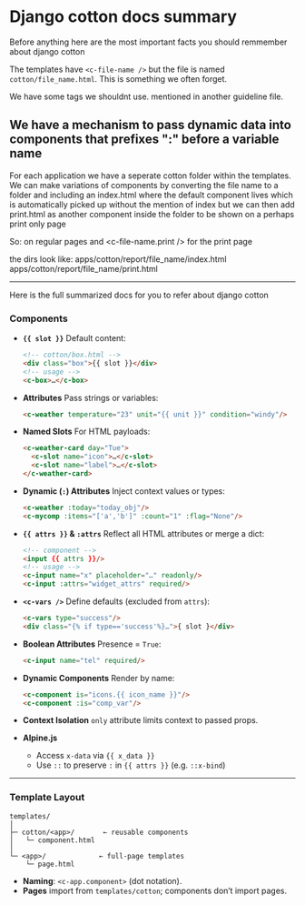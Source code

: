 # Django cotton docs summary

Before anything here are the most important facts you should remmember about django cotton

The templates have `<c-file-name />` but the file is named `cotton/file_name.html`. This is something we often forget.

We have some tags we shouldnt use. mentioned in another guideline file.

We have a mechanism to pass dynamic data into components that prefixes ":" before a variable name
--

For each application we have a seperate cotton folder within the templates. We can make variations of components by converting the file name to a folder and including an index.html where the default component lives which is automatically picked up without the mention of index but we can then add print.html as another component inside the folder to be shown on a perhaps print only page

So:
<c-file-name /> on regular pages and <c-file-name.print /> for the print page

the dirs look like:
apps/cotton/report/file_name/index.html
apps/cotton/report/file_name/print.html

---
Here is the full summarized docs for you to refer about django cotton

### Components

* **`{{ slot }}`**
  Default content:

  ```html
  <!-- cotton/box.html -->
  <div class="box">{{ slot }}</div>
  <!-- usage -->
  <c-box>…</c-box>
  ```

* **Attributes**
  Pass strings or variables:

  ```html
  <c-weather temperature="23" unit="{{ unit }}" condition="windy"/>
  ```

* **Named Slots**
  For HTML payloads:

  ```html
  <c-weather-card day="Tue">
    <c-slot name="icon">…</c-slot>
    <c-slot name="label">…</c-slot>
  </c-weather-card>
  ```

* **Dynamic (`:`) Attributes**
  Inject context values or types:

  ```html
  <c-weather :today="today_obj"/>
  <c-mycomp :items="['a','b']" :count="1" :flag="None"/>
  ```

* **`{{ attrs }}` & `:attrs`**
  Reflect all HTML attributes or merge a dict:

  ```html
  <!-- component -->
  <input {{ attrs }}/>
  <!-- usage -->
  <c-input name="x" placeholder="…" readonly/>
  <c-input :attrs="widget_attrs" required/>
  ```

* **`<c-vars />`**
  Define defaults (excluded from `attrs`):

  ```html
  <c-vars type="success"/>
  <div class="{% if type=='success'%}…">{ slot }</div>
  ```

* **Boolean Attributes**
  Presence = `True`:

  ```html
  <c-input name="tel" required/>
  ```

* **Dynamic Components**
  Render by name:

  ```html
  <c-component is="icons.{{ icon_name }}"/>
  <c-component :is="comp_var"/>
  ```

* **Context Isolation**
  `only` attribute limits context to passed props.

* **Alpine.js**

  * Access `x-data` via `{{ x_data }}`
  * Use `::` to preserve `:` in `{{ attrs }}` (e.g. `::x-bind`)

---

### Template Layout

```
templates/
│
├─ cotton/<app>/       ← reusable components
│   └─ component.html
│
└─ <app>/             ← full-page templates
    └─ page.html
```

* **Naming**: `<c-app.component>` (dot notation).
* **Pages** import from `templates/cotton`; components don’t import pages.
